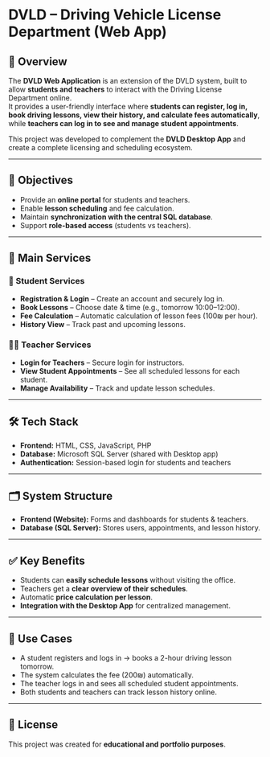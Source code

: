 # DVLD – Driving Vehicle License Department (Web App)

## 📌 Overview
The **DVLD Web Application** is an extension of the DVLD system, built to allow **students and teachers** to interact with the Driving License Department online.  
It provides a user-friendly interface where **students can register, log in, book driving lessons, view their history, and calculate fees automatically**, while **teachers can log in to see and manage student appointments**.  

This project was developed to complement the **DVLD Desktop App** and create a complete licensing and scheduling ecosystem.

---

## 🎯 Objectives
- Provide an **online portal** for students and teachers.  
- Enable **lesson scheduling** and fee calculation.  
- Maintain **synchronization with the central SQL database**.  
- Support **role-based access** (students vs teachers).  

---

## 🚀 Main Services
### 👤 Student Services
- **Registration & Login** – Create an account and securely log in.  
- **Book Lessons** – Choose date & time (e.g., tomorrow 10:00–12:00).  
- **Fee Calculation** – Automatic calculation of lesson fees (100₪ per hour).  
- **History View** – Track past and upcoming lessons.  

### 👨‍🏫 Teacher Services
- **Login for Teachers** – Secure login for instructors.  
- **View Student Appointments** – See all scheduled lessons for each student.  
- **Manage Availability** – Track and update lesson schedules.  

---

## 🛠️ Tech Stack
- **Frontend:** HTML, CSS, JavaScript, PHP  
- **Database:** Microsoft SQL Server (shared with Desktop app)  
- **Authentication:** Session-based login for students and teachers  

---

## 🗂️ System Structure
- **Frontend (Website):** Forms and dashboards for students & teachers.  
- **Database (SQL Server):** Stores users, appointments, and lesson history.  

---

## ✅ Key Benefits
- Students can **easily schedule lessons** without visiting the office.  
- Teachers get a **clear overview of their schedules**.  
- Automatic **price calculation per lesson**.  
- **Integration with the Desktop App** for centralized management.  

---

## 📌 Use Cases
- A student registers and logs in → books a 2-hour driving lesson tomorrow.  
- The system calculates the fee (200₪) automatically.  
- The teacher logs in and sees all scheduled student appointments.  
- Both students and teachers can track lesson history online.  

---

## 📄 License
This project was created for **educational and portfolio purposes**.  
